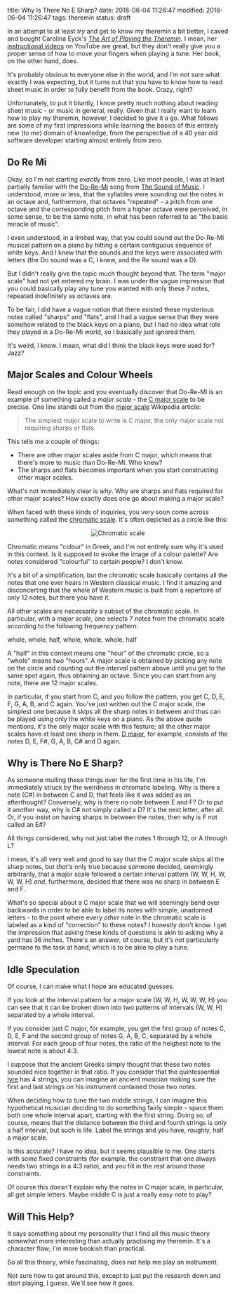title: Why Is There No E Sharp?
date: 2018-06-04 11:26:47
modified: 2018-06-04 11:26:47
tags: theremin
status: draft

In an attempt to at least *try* and get to know my theremin a bit better, I
caved and bought Carolina Eyck's [*The Art of Playing the Theremin*][1].  I
mean, her [instructional videos][4] on YouTube are great, but they don't
really give you a proper sense of how to move your fingers when playing a
tune.  Her book, on the other hand, does.

It's probably obvious to everyone else in the world, and I'm not sure what
exactly I was expecting, but it turns out that you have to know how to read
sheet music in order to fully benefit from the book.  Crazy, right?

Unfortunately, to put it bluntly, I know pretty much nothing about reading
sheet music - or music in general, really.  Given that I really want to
learn how to play my theremin, however, I decided to give it a go.  What
follows are some of my first impressions while learning the basics of this
entirely new (to me) domain of knowledge, from the perspective of a 40 year
old software developer starting almost entirely from zero.

## Do Re Mi

Okay, so I'm not starting *exactly* from zero.  Like most people, I was at
least partially familiar with the [Do-Re-Mi][5] song from [The Sound of
Music][6].  I understood, more or less, that the syllables were sounding out
the notes in an octave and, furthermore, that octaves "repeated" - a pitch
from one octave and the corresponding pitch from a higher octave were
perceived, in some sense, to be the same note, in what has been referred to
as "the basic miracle of music".

I even understood, in a limited way, that you could sound out the Do-Re-Mi
musical pattern on a piano by hitting a certain contiguous sequence of white
keys.  And I knew that the sounds and the keys were associated with letters
(the Do sound was a C, I knew, and the Re sound was a D).

But I didn't really give the topic much thought beyond that.  The term
"major scale" had not yet entered my brain.  I was under the vague
impression that you could basically play any tune you wanted with only these
7 notes, repeated indefinitely as octaves are.

To be fair, I did have a vague notion that there existed these mysterious
notes called "sharps" and "flats", and I had a vague sense that they were
somehow related to the black keys on a piano, but I had no idea what role
they played in a Do-Re-Mi world, so I basically just ignored them.

It's weird, I know.  I mean, what did I think the black keys were used for?
Jazz?

## Major Scales and Colour Wheels

Read enough on the topic and you eventually discover that Do-Re-Mi is an
example of something called a _major scale_ - the [C major scale][2] to be
precise.  One line stands out from the [major scale][7] Wikipedia article:

> The simplest major scale to write is C major, the only major scale not
> requiring sharps or flats

This tells me a couple of things:

* There are other major scales aside from C major, which means that there's
  more to music than Do-Re-Mi.  Who knew?
* The sharps and flats becomes important when you start constructing other
  major scales.

What's not immediately clear is _why_.  Why are sharps and flats required
for other major scales?  How exactly does one go about making a major scale?

When faced with these kinds of inquiries, you very soon come across
something called the [chromatic scale][8].  It's often depicted as a circle
like this:

<div style="clear: both; text-align: center;"> 
<img border="0"
     src="/blog/miscellanea/Pitch_class_space.svg" 
     alt="Chromatic scale" />
</div>

Chromatic means "colour" in Greek, and I'm not entirely sure why it's used
in this context.  Is it supposed to evoke the image of a colour palette?
Are notes considered "colourful" to certain people?  I don't know.

It's a bit of a simplification, but the chromatic scale basically contains
all the notes that one ever hears in Western classical music.  I find it
amazing and disconcerting that the whole of Western music is built from a
repertoire of only 12 notes, but there you have it.

All other scales are necessarily a subset of the chromatic scale.  In
particular, with a _major scale_, one selects 7 notes from the chromatic
scale according to the following frequency pattern:

whole, whole, half, whole, whole, whole, half

A "half" in this context means one "hour" of the chromatic circle, so a
"whole" means two "hours".  A major scale is obtained by picking any note on
the circle and counting out the interval pattern above until you get to the
same spot again, thus obtaining an octave.  Since you can start from any
note, there are 12 major scales.

In particular, if you start from C, and you follow the pattern, you get C,
D, E, F, G, A, B, and C again.  You've just written out the C major scale,
the simplest one because it skips all the sharp notes in between and thus
can be played using only the white keys on a piano.  As the above quote
mentions, it's the only major scale with this feature; all the other major
scales have at least one sharp in them.  [D major][9], for example, consists
of the notes D, E, F#, G, A, B, C# and D again.

## Why is There No E Sharp?

As someone mulling these things over for the first time in his life, I'm
immediately struck by the weirdness in chromatic labeling.  Why is there a
note (C#) in between C and D, that feels like it was added as an
afterthought?  Conversely, why is there no note between E and F?  Or to put
it another way, why is C# not simply called a D?  It's the next letter,
after all.  Or, if you insist on having sharps in between the notes, then
why is F not called an E#?

All things considered, why not just label the notes 1 through 12, or A
through L?

I mean, it's all very well and good to say that the C major scale skips all
the sharp notes, but *that's* only true because someone decided, seemingly
arbitrarily, that a major scale followed a certain interval pattern (W, W,
H, W, W, W, H) *and*, furthermore, decided that there was no sharp in
between E and F.

What's so special about a C major scale that we will seemingly bend over
backwards in order to be able to label its notes with simple, unadorned
letters - to the point where every *other* note in the chromatic scale is
labeled as a kind of "correction" to these notes?  I honestly don't know.  I
get the impression that asking these kinds of questions is akin to asking
why a yard has 36 inches.  There's an answer, of course, but it's not
particularly germane to the task at hand, which is to be able to play a
tune.

## Idle Speculation

Of course, I can make what I hope are educated guesses.

If you look at the interval pattern for a major scale (W, W, H, W, W, W, H)
you can see that it can be broken down into two patterns of intervals (W, W,
H) separated by a whole interval.

If you consider just C major, for example, you get the first group of notes
C, D, E, F and the second group of notes G, A, B, C, separated by a whole
interval.  For each group of four notes, the ratio of the heighest note to
the lowest note is about 4:3.

I suppose that the ancient Greeks simply thought that these two notes
sounded nice together in that ratio.  If you consider that the
quintessential [lyre][3] has 4 strings, you can imagine an ancient musician
making sure the first and last strings on his instrument contained those two
notes.

When deciding how to tune the two middle strings, I can imagine this
hypothetical musician deciding to do something fairly simple - space them
both one whole interval apart, starting with the first string.  Doing so, of
course, means that the distance between the third and fourth strings is only
a half interval, but such is life.  Label the strings and you have, roughly,
half a major scale.

Is this accurate?  I have no idea, but it seems plausible to me.  One starts
with some fixed constraints (for example, the constraint that one always
needs two strings in a 4:3 ratio), and you fill in the rest around those
constraints.

Of course this *doesn't* explain why the notes in C major scale, in
particular, all get simple letters.  Maybe middle C is just a really easy
note to play?

## Will This Help?

It says something about my personality that I find all this music theory
somewhat more interesting than actually practising my theremin.  It's a
character flaw; I'm more bookish than practical.

So all this theory, while fascinating, does not help me play an instrument.

Not sure how to get around this, except to just put the research down and
start playing, I guess.   We'll see how it goes.


[1]: http://www.carolinaeyck.com/method/

[2]: https://en.wikipedia.org/wiki/C_major

[3]: https://en.wikipedia.org/wiki/Lyre

[4]: https://www.youtube.com/channel/UCYkSWMBi1pZUqjs2OngjUyA

[5]: https://en.wikipedia.org/wiki/Do-Re-Mi

[6]: https://en.wikipedia.org/wiki/The_Sound_of_Music

[7]: https://en.wikipedia.org/wiki/Major_scale

[8]: https://en.wikipedia.org/wiki/Chromatic_scale

[9]: https://en.wikipedia.org/wiki/D_major
